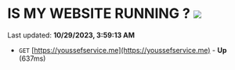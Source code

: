 # IS MY WEBSITE RUNNING ? [![](https://img.shields.io/static/v1?label=Sponsor&message=%E2%9D%A4&logo=GitHub&color=%23fe8e86)](https://github.com/sponsors/<username>)

Last updated: **10/29/2023, 3:59:13 AM**

- `GET` [https://youssefservice.me](https://youssefservice.me) - **Up** (637ms)
